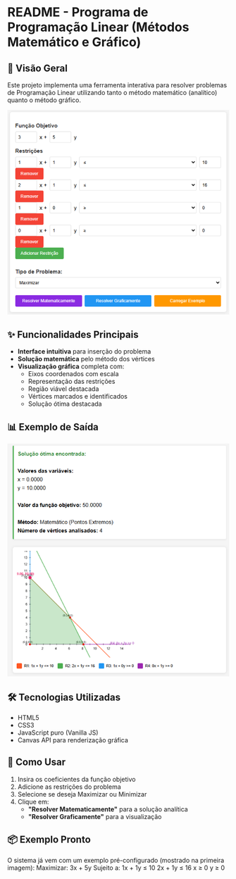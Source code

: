 # README - Programa de Programação Linear (Métodos Matemático e Gráfico)

## 📌 Visão Geral

Este projeto implementa uma ferramenta interativa para resolver problemas de Programação Linear utilizando tanto o método matemático (analítico) quanto o método gráfico.

![Interface do Programa](imagens/Print-1.png)

## ✨ Funcionalidades Principais

- **Interface intuitiva** para inserção do problema
- **Solução matemática** pelo método dos vértices
- **Visualização gráfica** completa com:
  - Eixos coordenados com escala
  - Representação das restrições
  - Região viável destacada
  - Vértices marcados e identificados
  - Solução ótima destacada

## 📊 Exemplo de Saída

![Solução Matemática](imagens/Print-2.png)

## 🛠️ Tecnologias Utilizadas

- HTML5
- CSS3
- JavaScript puro (Vanilla JS)
- Canvas API para renderização gráfica

## 🚀 Como Usar

1. Insira os coeficientes da função objetivo
2. Adicione as restrições do problema
3. Selecione se deseja Maximizar ou Minimizar
4. Clique em:
   - **"Resolver Matematicamente"** para a solução analítica
   - **"Resolver Graficamente"** para a visualização

## 📦 Exemplo Pronto

O sistema já vem com um exemplo pré-configurado (mostrado na primeira imagem):
Maximizar: 3x + 5y
Sujeito a:
1x + 1y ≤ 10
2x + 1y ≤ 16
x ≥ 0
y ≥ 0